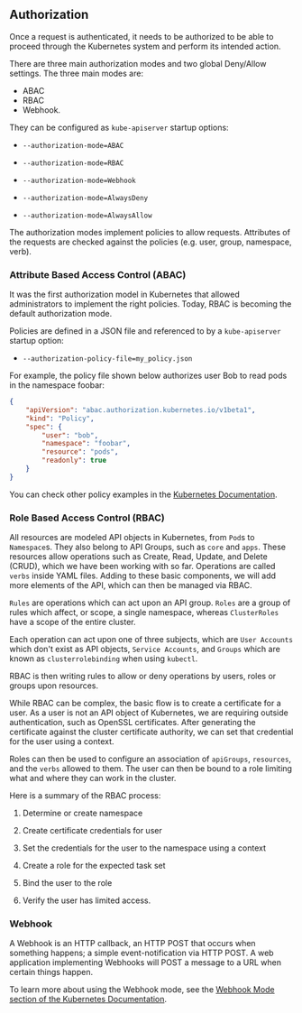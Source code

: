 ## Authorization

Once a request is authenticated, it needs to be authorized to be able to proceed through the Kubernetes system and perform its intended action.

There are three main authorization modes and two global Deny/Allow settings. The three main modes are:

- ABAC
- RBAC
- Webhook.

They can be configured as `kube-apiserver` startup options:

- `--authorization-mode=ABAC`

- `--authorization-mode=RBAC`

- `--authorization-mode=Webhook`

- `--authorization-mode=AlwaysDeny`

- `--authorization-mode=AlwaysAllow`

The authorization modes implement policies to allow requests. Attributes of the requests are checked against the policies (e.g. user, group, namespace, verb).


### Attribute Based Access Control (ABAC)

It was the first authorization model in Kubernetes that allowed administrators to implement the right policies. Today, RBAC is becoming the default authorization mode.

Policies are defined in a JSON file and referenced to by a `kube-apiserver` startup option:

- `--authorization-policy-file=my_policy.json`

For example, the policy file shown below authorizes user Bob to read pods in the namespace foobar:

```json
{
    "apiVersion": "abac.authorization.kubernetes.io/v1beta1",
    "kind": "Policy",
    "spec": {
        "user": "bob",
        "namespace": "foobar",
        "resource": "pods",
        "readonly": true     
    }
}
```

You can check other policy examples in the [Kubernetes Documentation](https://kubernetes.io/docs/reference/access-authn-authz/abac/#examples).

### Role Based Access Control (RBAC)

All resources are modeled API objects in Kubernetes, from `Pod`s to `Namespace`s. They also belong to API Groups, such as `core` and `apps`. These resources allow operations such as Create, Read, Update, and Delete (CRUD), which we have been working with so far. Operations are called `verbs` inside YAML files. Adding to these basic components, we will add more elements of the API, which can then be managed via RBAC.

`Rules` are operations which can act upon an API group. `Roles` are a group of rules which affect, or scope, a single namespace, whereas `ClusterRoles` have a scope of the entire cluster.

Each operation can act upon one of three subjects, which are `User Accounts` which don't exist as API objects, `Service Accounts`, and `Groups` which are known as `clusterrolebinding` when using `kubectl`.

RBAC is then writing rules to allow or deny operations by users, roles or groups upon resources.

While RBAC can be complex, the basic flow is to create a certificate for a user. As a user is not an API object of Kubernetes, we are requiring outside authentication, such as OpenSSL certificates. After generating the certificate against the cluster certificate authority, we can set that credential for the user using a context.

Roles can then be used to configure an association of `apiGroups`, `resources`, and the `verbs` allowed to them. The user can then be bound to a role limiting what and where they can work in the cluster.

Here is a summary of the RBAC process:

1) Determine or create namespace

2) Create certificate credentials for user

3) Set the credentials for the user to the namespace using a context

4) Create a role for the expected task set

5) Bind the user to the role

6) Verify the user has limited access.


### Webhook

A Webhook is an HTTP callback, an HTTP POST that occurs when something happens; a simple event-notification via HTTP POST. A web application implementing Webhooks will POST a message to a URL when certain things happen.

To learn more about using the Webhook mode, see the [Webhook Mode section of the Kubernetes Documentation](https://kubernetes.io/docs/reference/access-authn-authz/webhook/).